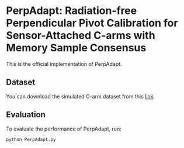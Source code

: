 # PerpAdapt: Radiation-free Perpendicular Pivot Calibration for Sensor-Attached C-arms with Memory Sample Consensus

This is the official implementation of PerpAdapt. 

## Dataset
You can download the simulated C-arm dataset from this [link](https://www.file.io/BkuF/download/xwInHproU9rE).

## Evaluation

To evaluate the performance of PerpAdapt, run:

```
python PerpAdapt.py
```